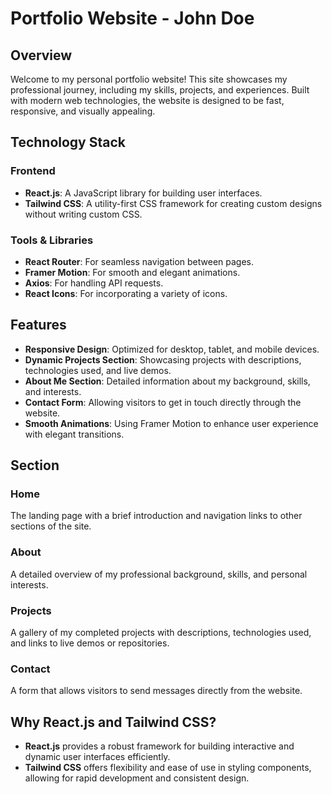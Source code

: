 # Portfolio Website - John Doe

## Overview

Welcome to my personal portfolio website! This site showcases my professional journey, including my skills, projects, and experiences. Built with modern web technologies, the website is designed to be fast, responsive, and visually appealing.

## Technology Stack

### Frontend
- **React.js**: A JavaScript library for building user interfaces.
- **Tailwind CSS**: A utility-first CSS framework for creating custom designs without writing custom CSS.

### Tools & Libraries
- **React Router**: For seamless navigation between pages.
- **Framer Motion**: For smooth and elegant animations.
- **Axios**: For handling API requests.
- **React Icons**: For incorporating a variety of icons.

## Features

- **Responsive Design**: Optimized for desktop, tablet, and mobile devices.
- **Dynamic Projects Section**: Showcasing projects with descriptions, technologies used, and live demos.
- **About Me Section**: Detailed information about my background, skills, and interests.
- **Contact Form**: Allowing visitors to get in touch directly through the website.
- **Smooth Animations**: Using Framer Motion to enhance user experience with elegant transitions.

## Section 

### Home
The landing page with a brief introduction and navigation links to other sections of the site.

### About
A detailed overview of my professional background, skills, and personal interests.

### Projects
A gallery of my completed projects with descriptions, technologies used, and links to live demos or repositories.

### Contact
A form that allows visitors to send messages directly from the website.

## Why React.js and Tailwind CSS?

- **React.js** provides a robust framework for building interactive and dynamic user interfaces efficiently.
- **Tailwind CSS** offers flexibility and ease of use in styling components, allowing for rapid development and consistent design.

